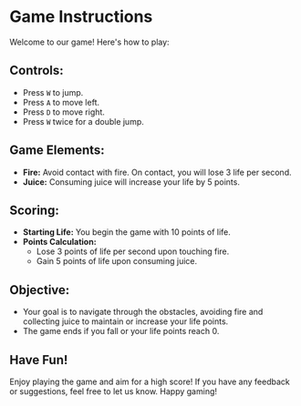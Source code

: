 # Game Instructions

Welcome to our game! Here's how to play:

## Controls:
- Press `W` to jump.
- Press `A` to move left.
- Press `D` to move right.
- Press `W` twice for a double jump.

## Game Elements:
- **Fire:** Avoid contact with fire. On contact, you will lose 3 life per second.
- **Juice:** Consuming juice will increase your life by 5 points.

## Scoring:
- **Starting Life:** You begin the game with 10 points of life.
- **Points Calculation:**
  - Lose 3 points of life per second upon touching fire.
  - Gain 5 points of life upon consuming juice.

## Objective:
- Your goal is to navigate through the obstacles, avoiding fire and collecting juice to maintain or increase your life points.
- The game ends if you fall or your life points reach 0.

## Have Fun!
Enjoy playing the game and aim for a high score! If you have any feedback or suggestions, feel free to let us know. Happy gaming!

